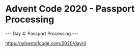 # Advent Code 2020 - Passport Processing

--- Day 4: Passport Processing ---

https://adventofcode.com/2020/day/4